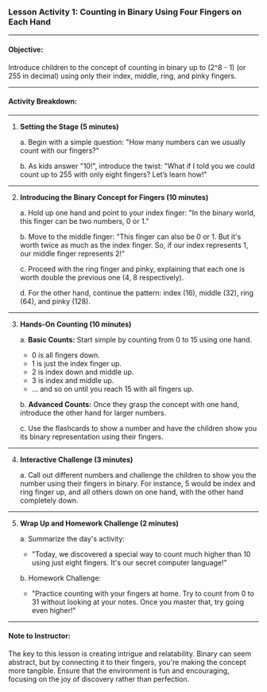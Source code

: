 
### **Lesson Activity 1: Counting in Binary Using Four Fingers on Each Hand**

---

#### **Objective:**
Introduce children to the concept of counting in binary up to \(2^8 - 1\) (or 255 in decimal) using only their index, middle, ring, and pinky fingers.

---

#### **Activity Breakdown:**

---

1. **Setting the Stage (5 minutes)**

   a. Begin with a simple question: "How many numbers can we usually count with our fingers?"
   
   b. As kids answer "10!", introduce the twist: "What if I told you we could count up to 255 with only eight fingers? Let’s learn how!"

---

2. **Introducing the Binary Concept for Fingers (10 minutes)**

   a. Hold up one hand and point to your index finger: "In the binary world, this finger can be two numbers, 0 or 1."
   
   b. Move to the middle finger: "This finger can also be 0 or 1. But it's worth twice as much as the index finger. So, if our index represents 1, our middle finger represents 2!"
   
   c. Proceed with the ring finger and pinky, explaining that each one is worth double the previous one (4, 8 respectively).
   
   d. For the other hand, continue the pattern: index (16), middle (32), ring (64), and pinky (128).

---

3. **Hands-On Counting (10 minutes)**

   a. **Basic Counts:** Start simple by counting from 0 to 15 using one hand.
      
   - 0 is all fingers down.
   - 1 is just the index finger up.
   - 2 is index down and middle up.
   - 3 is index and middle up.
   - ... and so on until you reach 15 with all fingers up.
   
   b. **Advanced Counts:** Once they grasp the concept with one hand, introduce the other hand for larger numbers.
   
   c. Use the flashcards to show a number and have the children show you its binary representation using their fingers.

---

4. **Interactive Challenge (3 minutes)**

   a. Call out different numbers and challenge the children to show you the number using their fingers in binary. For instance, 5 would be index and ring finger up, and all others down on one hand, with the other hand completely down.

---

5. **Wrap Up and Homework Challenge (2 minutes)**

   a. Summarize the day's activity:
   
   - "Today, we discovered a special way to count much higher than 10 using just eight fingers. It's our secret computer language!"
   
   b. Homework Challenge:
   
   - "Practice counting with your fingers at home. Try to count from 0 to 31 without looking at your notes. Once you master that, try going even higher!"

---

#### **Note to Instructor:**

The key to this lesson is creating intrigue and relatability. Binary can seem abstract, but by connecting it to their fingers, you're making the concept more tangible. Ensure that the environment is fun and encouraging, focusing on the joy of discovery rather than perfection.
